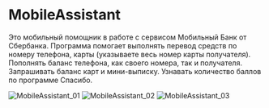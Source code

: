 # MobileAssistant
Это мобильный помощник в работе с сервисом Мобильный Банк от Сбербанка. Программа помогает выполнять перевод средств по номеру телефона, карты (указываете весь номер карты получателя). Пополнять баланс телефона, как своего номера, так и получателя. Запрашивать баланс карт и мини-выписку. Узнавать количество баллов по программе Спасибо.

![MobileAssistant_01](https://user-images.githubusercontent.com/30699602/106387034-70cf0c80-640a-11eb-9fa0-1c7b4531ac66.jpg)
![MobileAssistant_02](https://user-images.githubusercontent.com/30699602/106387058-82b0af80-640a-11eb-8e69-9123bd4f41f4.jpg)
![MobileAssistant_03](https://user-images.githubusercontent.com/30699602/106387139-e9ce6400-640a-11eb-813c-66ea85e14610.jpg)
